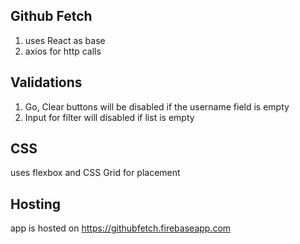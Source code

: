 ## Github Fetch

1. uses React as base
2. axios for http calls

## Validations

1. Go, Clear buttons will be disabled if the username field is empty
2. Input for filter will disabled if list is empty

## CSS

uses flexbox and CSS Grid for placement

## Hosting

app is hosted on https://githubfetch.firebaseapp.com


